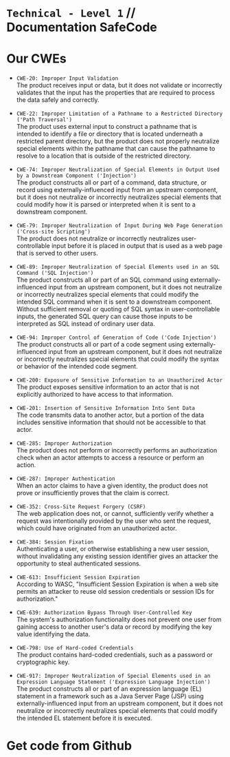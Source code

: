 ﻿# `Technical - Level 1` // Documentation SafeCode

 # Our CWEs
- `CWE-20: Improper Input Validation`<br>
The product receives input or data, but it does not validate or incorrectly validates that the input has the properties that are required to process the data safely and correctly.

- `CWE-22: Improper Limitation of a Pathname to a Restricted Directory ('Path Traversal')`<br>
The product uses external input to construct a pathname that is intended to identify a file or directory that is located underneath a restricted parent directory, but the product does not properly neutralize special elements within the pathname that can cause the pathname to resolve to a location that is outside of the restricted directory.

- `CWE-74: Improper Neutralization of Special Elements in Output Used by a Downstream Component ('Injection')`<br>
The product constructs all or part of a command, data structure, or record using externally-influenced input from an upstream component, but it does not neutralize or incorrectly neutralizes special elements that could modify how it is parsed or interpreted when it is sent to a downstream component.

- `CWE-79: Improper Neutralization of Input During Web Page Generation ('Cross-site Scripting')`<br>
The product does not neutralize or incorrectly neutralizes user-controllable input before it is placed in output that is used as a web page that is served to other users.

- `CWE-89: Improper Neutralization of Special Elements used in an SQL Command ('SQL Injection')`<br>
The product constructs all or part of an SQL command using externally-influenced input from an upstream component, but it does not neutralize or incorrectly neutralizes special elements that could modify the intended SQL command when it is sent to a downstream component. Without sufficient removal or quoting of SQL syntax in user-controllable inputs, the generated SQL query can cause those inputs to be interpreted as SQL instead of ordinary user data.

- `CWE-94: Improper Control of Generation of Code ('Code Injection')`<br>
The product constructs all or part of a code segment using externally-influenced input from an upstream component, but it does not neutralize or incorrectly neutralizes special elements that could modify the syntax or behavior of the intended code segment.

- `CWE-200: Exposure of Sensitive Information to an Unauthorized Actor`<br>
The product exposes sensitive information to an actor that is not explicitly authorized to have access to that information.

- `CWE-201: Insertion of Sensitive Information Into Sent Data`<br>
The code transmits data to another actor, but a portion of the data includes sensitive information that should not be accessible to that actor.

- `CWE-285: Improper Authorization`<br>
The product does not perform or incorrectly performs an authorization check when an actor attempts to access a resource or perform an action.

- `CWE-287: Improper Authentication`<br>
When an actor claims to have a given identity, the product does not prove or insufficiently proves that the claim is correct.

- `CWE-352: Cross-Site Request Forgery (CSRF)`<br>
The web application does not, or cannot, sufficiently verify whether a request was intentionally provided by the user who sent the request, which could have originated from an unauthorized actor.

- `CWE-384: Session Fixation`<br>
Authenticating a user, or otherwise establishing a new user session, without invalidating any existing session identifier gives an attacker the opportunity to steal authenticated sessions.

- `CWE-613: Insufficient Session Expiration`<br>
According to WASC, "Insufficient Session Expiration is when a web site permits an attacker to reuse old session credentials or session IDs for authorization."

- `CWE-639: Authorization Bypass Through User-Controlled Key`<br>
The system's authorization functionality does not prevent one user from gaining access to another user's data or record by modifying the key value identifying the data.

- `CWE-798: Use of Hard-coded Credentials`<br>
The product contains hard-coded credentials, such as a password or cryptographic key.

- `CWE-917: Improper Neutralization of Special Elements used in an Expression Language Statement ('Expression Language Injection')`<br>
The product constructs all or part of an expression language (EL) statement in a framework such as a Java Server Page (JSP) using externally-influenced input from an upstream component, but it does not neutralize or incorrectly neutralizes special elements that could modify the intended EL statement before it is executed.

 # Get code from Github
